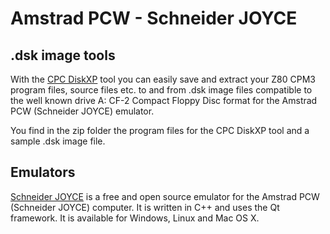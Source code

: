 # Amstrad PCW - Schneider JOYCE

## .dsk image tools

With the [CPC DiskXP][cpctools] tool you can easily save and extract your Z80 CPM3 program files, source files etc. to and from .dsk image files compatible to the well known drive A: CF-2 Compact Floppy Disc format for the Amstrad PCW (Schneider JOYCE) emulator.

You find in the zip folder the program files for the CPC DiskXP tool and a sample .dsk image file.

## Emulators

[Schneider JOYCE][joyce] is a free and open source emulator for the Amstrad PCW (Schneider JOYCE) computer. It is written in C++ and uses the Qt framework. It is available for Windows, Linux and Mac OS X.

[cpctools]: http://www.cpcmania.com/cpcdiskxp/cpcdiskxp.htm
[joyce]: http://www.joyce.de/
